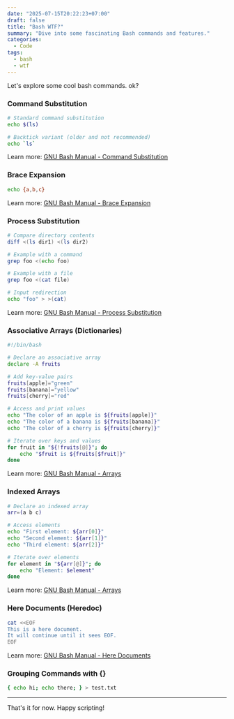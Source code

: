 ```yaml
---
date: "2025-07-15T20:22:23+07:00"
draft: false
title: "Bash WTF?"
summary: "Dive into some fascinating Bash commands and features."
categories:
  - Code
tags:
  - bash
  - wtf
---
```


Let's explore some cool bash commands. ok?

### Command Substitution

```sh
# Standard command substitution
echo $(ls)

# Backtick variant (older and not recommended)
echo `ls`
```

Learn more: [GNU Bash Manual - Command Substitution](https://www.gnu.org/software/bash/manual/html_node/Command-Substitution.html)

### Brace Expansion

```sh
echo {a,b,c}
```

Learn more: [GNU Bash Manual - Brace Expansion](https://www.gnu.org/software/bash/manual/html_node/Brace-Expansion.html)

### Process Substitution

```sh
# Compare directory contents
diff <(ls dir1) <(ls dir2)

# Example with a command
grep foo <(echo foo)

# Example with a file
grep foo <(cat file)

# Input redirection
echo "foo" > >(cat)
```

Learn more: [GNU Bash Manual - Process Substitution](https://www.gnu.org/software/bash/manual/html_node/Process-Substitution.html)

### Associative Arrays (Dictionaries)

```sh
#!/bin/bash

# Declare an associative array
declare -A fruits

# Add key-value pairs
fruits[apple]="green"
fruits[banana]="yellow"
fruits[cherry]="red"

# Access and print values
echo "The color of an apple is ${fruits[apple]}"
echo "The color of a banana is ${fruits[banana]}"
echo "The color of a cherry is ${fruits[cherry]}"

# Iterate over keys and values
for fruit in "${!fruits[@]}"; do
    echo "$fruit is ${fruits[$fruit]}"
done
```

Learn more: [GNU Bash Manual - Arrays](https://www.gnu.org/software/bash/manual/html_node/Arrays.html)

### Indexed Arrays

```sh
# Declare an indexed array
arr=(a b c)

# Access elements
echo "First element: ${arr[0]}"
echo "Second element: ${arr[1]}"
echo "Third element: ${arr[2]}"

# Iterate over elements
for element in "${arr[@]}"; do
    echo "Element: $element"
done
```

Learn more: [GNU Bash Manual - Arrays](https://www.gnu.org/software/bash/manual/html_node/Arrays.html)

### Here Documents (Heredoc)

```sh
cat <<EOF
This is a here document.
It will continue until it sees EOF.
EOF
```

Learn more: [GNU Bash Manual - Here Documents](https://www.gnu.org/software/bash/manual/html_node/Here-Documents.html)

### Grouping Commands with \{\}

```sh
{ echo hi; echo there; } > test.txt
```

---

That's it for now. Happy scripting!
